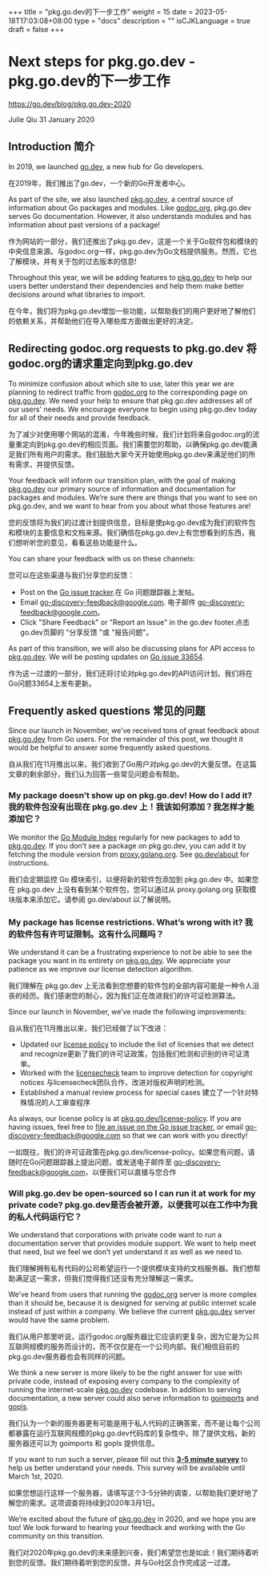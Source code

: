 +++
title = "pkg.go.dev的下一步工作"
weight = 15
date = 2023-05-18T17:03:08+08:00
type = "docs"
description = ""
isCJKLanguage = true
draft = false
+++

# Next steps for pkg.go.dev - pkg.go.dev的下一步工作

https://go.dev/blog/pkg.go.dev-2020

Julie Qiu
31 January 2020

## Introduction 简介

In 2019, we launched [go.dev](https://go.dev/), a new hub for Go developers.

在2019年，我们推出了go.dev，一个新的Go开发者中心。

As part of the site, we also launched [pkg.go.dev](https://pkg.go.dev/), a central source of information about Go packages and modules. Like [godoc.org](https://godoc.org/), pkg.go.dev serves Go documentation. However, it also understands modules and has information about past versions of a package!

作为网站的一部分，我们还推出了pkg.go.dev，这是一个关于Go软件包和模块的中央信息来源。与godoc.org一样，pkg.go.dev为Go文档提供服务。然而，它也了解模块，并有关于包的过去版本的信息!

Throughout this year, we will be adding features to [pkg.go.dev](https://pkg.go.dev/) to help our users better understand their dependencies and help them make better decisions around what libraries to import.

在今年，我们将为pkg.go.dev增加一些功能，以帮助我们的用户更好地了解他们的依赖关系，并帮助他们在导入哪些库方面做出更好的决定。

## Redirecting godoc.org requests to pkg.go.dev 将godoc.org的请求重定向到pkg.go.dev

To minimize confusion about which site to use, later this year we are planning to redirect traffic from [godoc.org](https://godoc.org/) to the corresponding page on [pkg.go.dev](https://pkg.go.dev/). We need your help to ensure that pkg.go.dev addresses all of our users' needs. We encourage everyone to begin using pkg.go.dev today for all of their needs and provide feedback.

为了减少对使用哪个网站的混淆，今年晚些时候，我们计划将来自godoc.org的流量重定向到pkg.go.dev的相应页面。我们需要您的帮助，以确保pkg.go.dev能满足我们所有用户的需求。我们鼓励大家今天开始使用pkg.go.dev来满足他们的所有需求，并提供反馈。

Your feedback will inform our transition plan, with the goal of making [pkg.go.dev](https://pkg.go.dev/) our primary source of information and documentation for packages and modules. We’re sure there are things that you want to see on pkg.go.dev, and we want to hear from you about what those features are!

您的反馈将为我们的过渡计划提供信息，目标是使pkg.go.dev成为我们的软件包和模块的主要信息和文档来源。我们确信在pkg.go.dev上有您想看到的东西，我们想听听您的意见，看看这些功能是什么。

You can share your feedback with us on these channels:

您可以在这些渠道与我们分享您的反馈：

- Post on the [Go issue tracker](https://go.dev/s/discovery-feedback).在 Go 问题跟踪器上发帖。
- Email [go-discovery-feedback@google.com](mailto:go-discovery-feedback@google.com). 电子邮件 go-discovery-feedback@google.com。
- Click "Share Feedback" or "Report an Issue" in the go.dev footer.点击go.dev页脚的 "分享反馈 "或 "报告问题"。

As part of this transition, we will also be discussing plans for API access to [pkg.go.dev](https://pkg.go.dev/). We will be posting updates on [Go issue 33654](https://go.dev/s/discovery-updates).

作为这一过渡的一部分，我们还将讨论对pkg.go.dev的API访问计划。我们将在Go问题33654上发布更新。

## Frequently asked questions 常见的问题

Since our launch in November, we’ve received tons of great feedback about [pkg.go.dev](https://pkg.go.dev/) from Go users. For the remainder of this post, we thought it would be helpful to answer some frequently asked questions.

自从我们在11月推出以来，我们收到了Go用户对pkg.go.dev的大量反馈。在这篇文章的剩余部分，我们认为回答一些常见问题会有帮助。

### My package doesn’t show up on pkg.go.dev! How do I add it? 我的软件包没有出现在 pkg.go.dev 上！我该如何添加？我怎样才能添加它？

We monitor the [Go Module Index](https://index.golang.org/index) regularly for new packages to add to [pkg.go.dev](https://pkg.go.dev/). If you don’t see a package on pkg.go.dev, you can add it by fetching the module version from [proxy.golang.org](https://proxy.golang.org/). See [go.dev/about](https://go.dev/about) for instructions.

我们会定期监控 Go 模块索引，以便将新的软件包添加到 pkg.go.dev 中。如果您在 pkg.go.dev 上没有看到某个软件包，您可以通过从 proxy.golang.org 获取模块版本来添加它。请参阅 go.dev/about 以了解说明。

### My package has license restrictions. What’s wrong with it? 我的软件包有许可证限制。这有什么问题吗？

We understand it can be a frustrating experience to not be able to see the package you want in its entirety on [pkg.go.dev](https://pkg.go.dev/). We appreciate your patience as we improve our license detection algorithm.

我们理解在 pkg.go.dev 上无法看到您想要的软件包的全部内容可能是一种令人沮丧的经历。我们感谢您的耐心，因为我们正在改进我们的许可证检测算法。

Since our launch in November, we’ve made the following improvements:

自从我们在11月推出以来，我们已经做了以下改进：

- Updated our [license policy](https://pkg.go.dev/license-policy) to include the list of licenses that we detect and recognize更新了我们的许可证政策，包括我们检测和识别的许可证清单。
- Worked with the [licensecheck](https://github.com/google/licensecheck) team to improve detection for copyright notices 与licensecheck团队合作，改进对版权声明的检测。
- Established a manual review process for special cases 建立了一个针对特殊情况的人工审查程序

As always, our license policy is at [pkg.go.dev/license-policy](https://pkg.go.dev/license-policy). If you are having issues, feel free to [file an issue on the Go issue tracker](https://go.dev/s/discovery-feedback), or email [go-discovery-feedback@google.com](mailto:go-discovery-feedback@google.com) so that we can work with you directly!

一如既往，我们的许可证政策在pkg.go.dev/license-policy。如果您有问题，请随时在Go问题跟踪器上提出问题，或发送电子邮件至 go-discovery-feedback@google.com，以便我们可以直接与您合作

### Will pkg.go.dev be open-sourced so I can run it at work for my private code? pkg.go.dev是否会被开源，以便我可以在工作中为我的私人代码运行它？

We understand that corporations with private code want to run a documentation server that provides module support. We want to help meet that need, but we feel we don’t yet understand it as well as we need to.

我们理解拥有私有代码的公司希望运行一个提供模块支持的文档服务器。我们想帮助满足这一需求，但我们觉得我们还没有充分理解这一需求。

We’ve heard from users that running the [godoc.org](https://godoc.org/) server is more complex than it should be, because it is designed for serving at public internet scale instead of just within a company. We believe the current [pkg.go.dev](https://pkg.go.dev/) server would have the same problem.

我们从用户那里听说，运行godoc.org服务器比它应该的更复杂，因为它是为公共互联网规模的服务而设计的，而不仅仅是在一个公司内部。我们相信目前的pkg.go.dev服务器也会有同样的问题。

We think a new server is more likely to be the right answer for use with private code, instead of exposing every company to the complexity of running the internet-scale [pkg.go.dev](https://pkg.go.dev/) codebase. In addition to serving documentation, a new server could also serve information to [goimports](https://pkg.go.dev/golang.org/x/tools/cmd/goimports?tab=doc) and [gopls](https://pkg.go.dev/golang.org/x/tools/gopls).

我们认为一个新的服务器更有可能是用于私人代码的正确答案，而不是让每个公司都暴露在运行互联网规模的pkg.go.dev代码库的复杂性中。除了提供文档，新的服务器还可以为 goimports 和 gopls 提供信息。

If you want to run such a server, please fill out this [**3-5 minute survey**](https://google.qualtrics.com/jfe/form/SV_6FHmaLveae6d8Bn) to help us better understand your needs. This survey will be available until March 1st, 2020.

如果您想运行这样一个服务器，请填写这个3-5分钟的调查，以帮助我们更好地了解您的需求。这项调查将持续到2020年3月1日。

We’re excited about the future of [pkg.go.dev](https://pkg.go.dev/) in 2020, and we hope you are too! We look forward to hearing your feedback and working with the Go community on this transition.

我们对2020年pkg.go.dev的未来感到兴奋，我们希望您也是如此！我们期待着听到您的反馈。我们期待着听到您的反馈，并与Go社区合作完成这一过渡。
